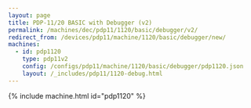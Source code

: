 ```yaml
---
layout: page
title: PDP-11/20 BASIC with Debugger (v2)
permalink: /machines/dec/pdp11/1120/basic/debugger/v2/
redirect_from: /devices/pdp11/machine/1120/basic/debugger/new/
machines:
  - id: pdp1120
    type: pdp11v2
    config: /configs/pdp11/machine/1120/basic/debugger/pdp1120.json
    layout: /_includes/pdp11/1120-debug.html
---
```


{% include machine.html id="pdp1120" %}
